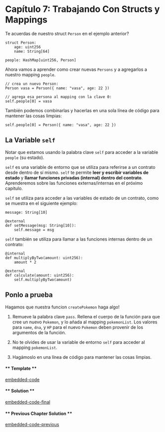 <!-- Add translation for the following page: https://vyper.fun/#/1/working_with_structs
Do NOT change the code below. The below code runs the code editor -->

# Capítulo 7: Trabajando Con Structs y Mappings

Te acuerdas de nuestro struct `Person` en el ejemplo anterior?

```vyper
struct Person:
    age: uint256
    name: String[64]

people: HashMap[uint256, Person]
```

Ahora vamos a aprender como crear nuevas `Persons` y a agregarlos a nuestro mapping `people`.

```vyper
// crea un nuevo Person:
Person vasa = Person({ name: "vasa", age: 22 })

// agrega esa persona al mapping con la clave 0:
self.people[0] = vasa
```

También podemos combinarlas y hacerlas en una sola línea de código para mantener las cosas limpias:

```vyper
self.people[0] = Person({ name: "vasa", age: 22 })
```

## La Variable `self`

Notar que estamos usando la palabra clave `self` para acceder a la variable `people` (su estado).

`self` es una variable de entorno que se utiliza para referirse a un contrato desde dentro de sí mismo. `self` te permite **leer y escribir variables de estado** y **llamar funciones privadas (internal) dentro del contrato**. Aprenderemos sobre las funciones externas/internas en el próximo capítulo.

`self` se utiliza para acceder a las variables de estado de un contrato, como se muestra en el siguiente ejemplo:

```vyper
message: String[10]

@external
def setMessage(msg: String[10]):
    self.message = msg
```

`self` también se utiliza para llamar a las funciones internas dentro de un contrato:

```vyper
@internal
def multiplyByTwo(amount: uint256):
    amount * 2

@external
def calculate(amount: uint256):
    self.multiplyByTwo(amount)
```

## Ponlo a prueba

Hagamos que nuestra funcion `createPokemon` haga algo!

1. Remueve la palabra clave `pass`. Rellena el cuerpo de la función para que cree un nuevo `Pokemon`, y lo añada al mapping `pokemonList`. Los valores para `name`, `dna`, y `HP` para el nuevo `Pokemon` deben provenir de los argumentos de la función.

2. No te olvides de usar la variable de entorno `self` para acceder al mapping `pokemonList`.

3. Hagámoslo en una línea de código para mantener las cosas limpias.

<!-- tabs:start -->

#### ** Template **

[embedded-code](../assets/1/1.7-template-code.vy ':include :type=code embed-template')

#### ** Solution **

[embedded-code-final](../assets/1/1.7-finished-code.vy ':include :type=code embed-final')

#### ** Previous Chapter Solution **

[embedded-code-previous](../assets/1/1.6-finished-code.vy ':include :type=code embed-previous')

<!-- tabs:end -->
